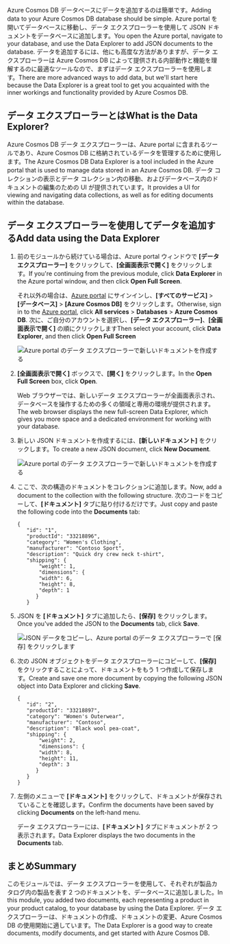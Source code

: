 <span data-ttu-id="fe068-101">Azure Cosmos DB データベースにデータを追加するのは簡単です。</span><span class="sxs-lookup"><span data-stu-id="fe068-101">Adding data to your Azure Cosmos DB database should be simple.</span></span> <span data-ttu-id="fe068-102">Azure portal を開いてデータベースに移動し、データ エクスプローラーを使用して JSON ドキュメントをデータベースに追加します。</span><span class="sxs-lookup"><span data-stu-id="fe068-102">You open the Azure portal, navigate to your database, and use the Data Explorer to add JSON documents to the database.</span></span> <span data-ttu-id="fe068-103">データを追加するには、他にも高度な方法がありますが、データ エクスプローラーは Azure Cosmos DB によって提供される内部動作と機能を理解するのに最適なツールなので、まずはデータ エクスプローラーを使用します。</span><span class="sxs-lookup"><span data-stu-id="fe068-103">There are more advanced ways to add data, but we'll start here because the Data Explorer is a great tool to get you acquainted with the inner workings and functionality provided by Azure Cosmos DB.</span></span>

## <a name="what-is-the-data-explorer"></a><span data-ttu-id="fe068-104">データ エクスプローラーとは</span><span class="sxs-lookup"><span data-stu-id="fe068-104">What is the Data Explorer?</span></span>
<span data-ttu-id="fe068-105">Azure Cosmos DB データ エクスプローラーは、Azure portal に含まれるツールであり、Azure Cosmos DB に格納されているデータを管理するために使用します。</span><span class="sxs-lookup"><span data-stu-id="fe068-105">The Azure Cosmos DB Data Explorer is a tool included in the Azure portal that is used to manage data stored in an Azure Cosmos DB.</span></span> <span data-ttu-id="fe068-106">データ コレクションの表示とデータ コレクション内の移動、およびデータベース内のドキュメントの編集のための UI が提供されています。</span><span class="sxs-lookup"><span data-stu-id="fe068-106">It provides a UI for viewing and navigating data collections, as well as for editing documents within the database.</span></span>

## <a name="add-data-using-the-data-explorer"></a><span data-ttu-id="fe068-107">データ エクスプローラーを使用してデータを追加する</span><span class="sxs-lookup"><span data-stu-id="fe068-107">Add data using the Data Explorer</span></span>

1. <span data-ttu-id="fe068-108">前のモジュールから続けている場合は、Azure portal ウィンドウで **[データ エクスプローラー]** をクリックして、**[全画面表示で開く]** をクリックします。</span><span class="sxs-lookup"><span data-stu-id="fe068-108">If you're continuing from the previous module, click **Data Explorer** in the Azure portal window, and then click **Open Full Screen**.</span></span>

    <span data-ttu-id="fe068-109">それ以外の場合は、[Azure portal](https://portal.azure.com/?azure-portal=true) にサインインし、**[すべてのサービス]** > **[データベース]** > **[Azure Cosmos DB]** をクリックします。</span><span class="sxs-lookup"><span data-stu-id="fe068-109">Otherwise, sign in to the [Azure portal](https://portal.azure.com/?azure-portal=true), click **All services** > **Databases** > **Azure Cosmos DB**.</span></span> <span data-ttu-id="fe068-110">次に、ご自分のアカウントを選択し、**[データ エクスプローラー]**、**[全画面表示で開く]** の順にクリックします</span><span class="sxs-lookup"><span data-stu-id="fe068-110">Then select your account, click **Data Explorer**, and then click **Open Full Screen**</span></span>
 
   ![Azure portal のデータ エクスプローラーで新しいドキュメントを作成する](../media-draft/2-add-data/azure-cosmosdb-data-explorer-full-screen.png)

2. <span data-ttu-id="fe068-112">**[全画面表示で開く]** ボックスで、**[開く]** をクリックします。</span><span class="sxs-lookup"><span data-stu-id="fe068-112">In the **Open Full Screen** box, click **Open**.</span></span>

    <span data-ttu-id="fe068-113">Web ブラウザーでは、新しいデータ エクスプローラーが全画面表示され、データベースを操作するための多くの領域と専用の環境が提供されます。</span><span class="sxs-lookup"><span data-stu-id="fe068-113">The web browser displays the new full-screen Data Explorer, which gives you more space and a dedicated environment for working with your database.</span></span>

3. <span data-ttu-id="fe068-114">新しい JSON ドキュメントを作成するには、**[新しいドキュメント]** をクリックします。</span><span class="sxs-lookup"><span data-stu-id="fe068-114">To create a new JSON document, click **New Document**.</span></span>

   ![Azure portal のデータ エクスプローラーで新しいドキュメントを作成する](../media-draft/2-add-data/azure-cosmosdb-data-explorer-new-document.png)

4. <span data-ttu-id="fe068-116">ここで、次の構造のドキュメントをコレクションに追加します。</span><span class="sxs-lookup"><span data-stu-id="fe068-116">Now, add a document to the collection with the following structure.</span></span> <span data-ttu-id="fe068-117">次のコードをコピーして、**[ドキュメント]** タブに貼り付けるだけです。</span><span class="sxs-lookup"><span data-stu-id="fe068-117">Just copy and paste the following code into the **Documents** tab:</span></span>

     ```
    {
        "id": "1",
        "productId": "33218896",
        "category": "Women's Clothing",
        "manufacturer": "Contoso Sport",
        "description": "Quick dry crew neck t-shirt",
        "shipping": {
            "weight": 1,
            "dimensions": {
            "width": 6,
            "height": 8,
            "depth": 1
           }
        }
     ```

5. <span data-ttu-id="fe068-118">JSON を **[ドキュメント]** タブに追加したら、**[保存]** をクリックします。</span><span class="sxs-lookup"><span data-stu-id="fe068-118">Once you've added the JSON to the **Documents** tab, click **Save**.</span></span>

    ![JSON データをコピーし、Azure portal のデータ エクスプローラーで [保存] をクリックします](../media-draft/2-add-data/azure-cosmosdb-data-explorer-save-document.png)

6. <span data-ttu-id="fe068-120">次の JSON オブジェクトをデータ エクスプローラーにコピーして、**[保存]** をクリックすることによって、ドキュメントをもう 1 つ作成して保存します。</span><span class="sxs-lookup"><span data-stu-id="fe068-120">Create and save one more document by copying the following JSON object into Data Explorer and clicking **Save**.</span></span>

     ```
    {
        "id": "2",
        "productId": "33218897",
        "category": "Women's Outerwear",
        "manufacturer": "Contoso",
        "description": "Black wool pea-coat",
        "shipping": {
            "weight": 2,
            "dimensions": {
            "width": 8,
            "height": 11,
            "depth": 3
           }
        }
    }
     ```

7. <span data-ttu-id="fe068-121">左側のメニューで **[ドキュメント]** をクリックして、ドキュメントが保存されていることを確認します。</span><span class="sxs-lookup"><span data-stu-id="fe068-121">Confirm the documents have been saved by clicking **Documents** on the left-hand menu.</span></span> 

    <span data-ttu-id="fe068-122">データ エクスプローラーには、**[ドキュメント]** タブにドキュメントが 2 つ表示されます。</span><span class="sxs-lookup"><span data-stu-id="fe068-122">Data Explorer displays the two documents in the **Documents** tab.</span></span>

## <a name="summary"></a><span data-ttu-id="fe068-123">まとめ</span><span class="sxs-lookup"><span data-stu-id="fe068-123">Summary</span></span>

<span data-ttu-id="fe068-124">このモジュールでは、データ エクスプローラーを使用して、それぞれが製品カタログ内の製品を表す 2 つのドキュメントを、データベースに追加しました。</span><span class="sxs-lookup"><span data-stu-id="fe068-124">In this module, you added two documents, each representing a product in your product catalog, to your database by using the Data Explorer.</span></span> <span data-ttu-id="fe068-125">データ エクスプローラーは、ドキュメントの作成、ドキュメントの変更、Azure Cosmos DB の使用開始に適しています。</span><span class="sxs-lookup"><span data-stu-id="fe068-125">The Data Explorer is a good way to create documents, modify documents, and get started with Azure Cosmos DB.</span></span>  
